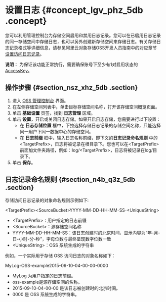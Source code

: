 # 设置日志 {#concept_lgv_phz_5db .concept}

您可以利用管理控制台为存储空间启用和禁用日志记录。您可以在已启用日志记录的同一存储空间中存储日志，也可以另外创建新存储空间来存储日志。有关存储日志记录格式等详细信息，请参见阿里云对象存储OSS开发人员指南中的对应章节[设置访问日志记录](../cn.zh-CN/开发指南/安全管理/设置访问日志记录.md#)。

**说明：** 为保证该功能正常执行，需要确保账号下至少有1对启用状态的[AccessKey](https://help.aliyun.com/document_detail/53045.html)。

## 操作步骤 {#section_nsz_xhz_5db .section}

1.  进入 [OSS 管理控制台](https://oss.console.aliyun.com/) 界面。
2.  在左侧存储空间列表中，单击目标存储空间名称，打开该存储空间概览页面。
3.  单击 **基础设置** 页签，找到 **日志管理** 区域。
4.  单击 **设置**，开启或关闭日志存储。如果开启日志存储，您需要进行以下设置：
    -   在 **日志存储位置** 框中，下拉选择存储日志记录的存储空间名称，只能选择同一用户下同一数据中心的存储空间。
    -   在 **日志前缀** 框中，输入日志名称前缀，即下文的**日志记录命名规则** 中的 <TargetPrefix\>，日志将被记录在根目录下。您也可以在<TargetPrefix\>前面加文件夹路径，例如：log/<TargetPrefix\>，日志将被记录在log/目录下。
5.  单击 **保存**。

## 日志记录命名规则 {#section_n4b_q3z_5db .section}

存储访问日志记录的对象命名规则示例如下:

<TargetPrefix\><SourceBucket\>YYYY-MM-DD-HH-MM-SS-<UniqueString\>

-   <TargetPrefix\>：用户指定的日志前缀
-   <SourceBucket\>：源存储空间名称
-   YYYY-MM-DD-HH-MM-SS：该日志创建时的北京时间，显示内容为“年-月-日-小时-分-秒”，字母位数与最终呈现数字位数一致
-   <UniqueString\>：OSS 系统生成的字符串

例如，一个实际用于存储 OSS 访问日志的对象名称如下：

MyLog-OSS-example2015-09-10-04-00-00-0000

-   MyLog 为用户指定的日志前缀。
-   oss-example是源存储空间的名称。
-   2015-09-10-04-00-00 是该日志被创建时的北京时间。
-   0000 是 OSS 系统生成的字符串。

